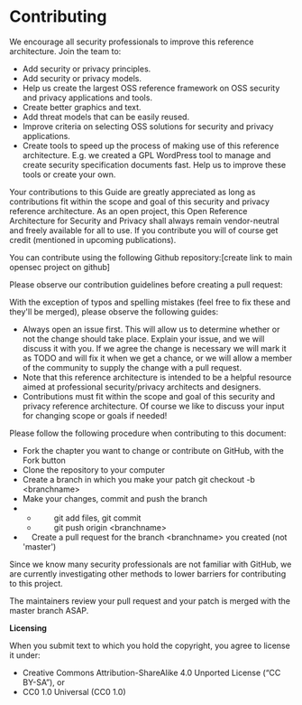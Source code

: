 Contributing
============

We encourage all security professionals to improve this reference architecture. Join the team to:

-   Add security or privacy principles.
-   Add security or privacy models.
-   Help us create the largest OSS reference framework on OSS security and privacy applications and tools.
-   Create better graphics and text.
-   Add threat models that can be easily reused.
-   Improve criteria on selecting OSS solutions for security and privacy applications.
-   Create tools to speed up the process of making use of this reference architecture. E.g. we created a GPL WordPress tool to manage and create security specification documents fast. Help us to improve these tools or create your own. 

Your contributions to this Guide are greatly appreciated as long as contributions fit within the scope and goal of this security and privacy reference architecture. As an open project, this Open Reference Architecture for Security and Privacy shall always remain vendor-neutral and freely available for all to use. If you contribute you will of course get credit (mentioned in upcoming publications). 

You can contribute using the following Github repository:\[create link to main opensec project on github\]

Please observe our contribution guidelines before creating a pull request:

With the exception of typos and spelling mistakes (feel free to fix these and they'll be merged), please observe the following guides:

-   Always open an issue first. This will allow us to determine whether or not the change should take place. Explain your issue, and we will discuss it with you. If we agree the change is necessary we will mark it as TODO and will fix it when we get a chance, or we will allow a member of the community to supply the change with a pull request.
-   Note that this reference architecture is intended to be a helpful resource aimed at professional security/privacy architects and designers.  
-   Contributions must fit within the scope and goal of this security and privacy reference architecture. Of course we like to discuss your input for changing scope or goals if needed!

Please follow the following procedure when contributing to this document:

-   Fork the chapter you want to change or contribute on GitHub, with the Fork button
-   Clone the repository to your computer
-   Create a branch in which you make your patch git checkout -b &lt;branchname&gt;
-   Make your changes, commit and push the branch
-   -           git add files, git commit
    -           git push origin &lt;branchname&gt;
-       Create a pull request for the branch &lt;branchname&gt; you created (not 'master')

Since we know many security professionals are not familiar with GitHub, we are currently investigating other methods to lower barriers for contributing to this project. 

The maintainers review your pull request and your patch is merged with the master branch ASAP.

**Licensing**

When you submit text to which you hold the copyright, you agree to license it under:

-   Creative Commons Attribution-ShareAlike 4.0 Unported License (“CC BY-SA”), or 
-   CC0 1.0 Universal (CC0 1.0) 


